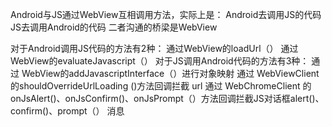 Android与JS通过WebView互相调用方法，实际上是：
Android去调用JS的代码
JS去调用Android的代码
二者沟通的桥梁是WebView

对于Android调用JS代码的方法有2种：
通过WebView的loadUrl（）
通过WebView的evaluateJavascript（）
对于JS调用Android代码的方法有3种：
通过 WebView的addJavascriptInterface（）进行对象映射
通过 WebViewClient 的shouldOverrideUrlLoading ()方法回调拦截 url
通过 WebChromeClient 的onJsAlert()、onJsConfirm()、onJsPrompt（）方法回调拦截JS对话框alert()、confirm()、prompt（） 消息